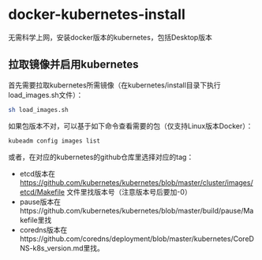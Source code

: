# docker-kubernetes-install
无需科学上网，安装docker版本的kubernetes，包括Desktop版本

## 拉取镜像并启用kubernetes

首先需要拉取kubernetes所需镜像（在kubernetes/install目录下执行load_images.sh文件）：
```bash
sh load_images.sh
```
如果包版本不对，可以基于如下命令查看需要的包（仅支持Linux版本Docker）：
```bash
kubeadm config images list
```
或者，在对应的kubernetes的github仓库里选择对应的tag：
* etcd版本在 https://github.com/kubernetes/kubernetes/blob/master/cluster/images/etcd/Makefile 文件里找版本号（注意版本号后要加-0）
* pause版本在https://github.com/kubernetes/kubernetes/blob/master/build/pause/Makefile里找
* coredns版本在https://github.com/coredns/deployment/blob/master/kubernetes/CoreDNS-k8s_version.md里找。
